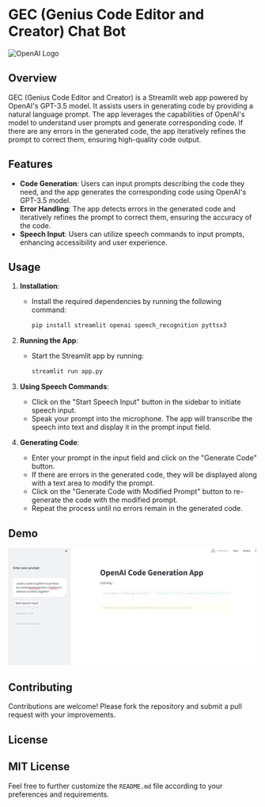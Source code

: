 
# GEC (Genius Code Editor and Creator) Chat Bot

![OpenAI Logo](https://openai.com/favicon.ico)

## Overview

GEC (Genius Code Editor and Creator) is a Streamlit web app powered by OpenAI's GPT-3.5 model. It assists users in generating code by providing a natural language prompt. The app leverages the capabilities of OpenAI's model to understand user prompts and generate corresponding code. If there are any errors in the generated code, the app iteratively refines the prompt to correct them, ensuring high-quality code output.

## Features

- **Code Generation**: Users can input prompts describing the code they need, and the app generates the corresponding code using OpenAI's GPT-3.5 model.
- **Error Handling**: The app detects errors in the generated code and iteratively refines the prompt to correct them, ensuring the accuracy of the code.
- **Speech Input**: Users can utilize speech commands to input prompts, enhancing accessibility and user experience.

## Usage

1. **Installation**:
   - Install the required dependencies by running the following command:

     ```bash
     pip install streamlit openai speech_recognition pyttsx3
     ```

2. **Running the App**:
   - Start the Streamlit app by running:

     ```bash
     streamlit run app.py
     ```

3. **Using Speech Commands**:
   - Click on the "Start Speech Input" button in the sidebar to initiate speech input.
   - Speak your prompt into the microphone. The app will transcribe the speech into text and display it in the prompt input field.

4. **Generating Code**:
   - Enter your prompt in the input field and click on the "Generate Code" button.
   - If there are errors in the generated code, they will be displayed along with a text area to modify the prompt.
   - Click on the "Generate Code with Modified Prompt" button to re-generate the code with the modified prompt.
   - Repeat the process until no errors remain in the generated code.

## Demo

![Screenshot 1](screenshots/screenshot.png)


## Contributing

Contributions are welcome! Please fork the repository and submit a pull request with your improvements.

## License

MIT License
---

Feel free to further customize the `README.md` file according to your preferences and requirements.